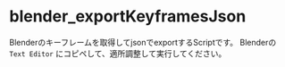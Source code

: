 # blender_exportKeyframesJson

Blenderのキーフレームを取得してjsonでexportするScriptです。
Blenderの`Text Editor` にコピペして、適所調整して実行してください。